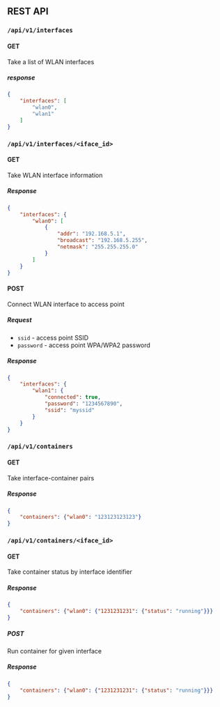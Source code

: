 REST API
-------------

### `/api/v1/interfaces`

#### GET

Take a list of WLAN interfaces 

##### response

```json
{
    "interfaces": [
        "wlan0",
        "wlan1"
    ]
}
```

### `/api/v1/interfaces/<iface_id>`

#### GET

Take WLAN interface information

##### Response

```json
{
    "interfaces": {
        "wlan0": [
            {
                "addr": "192.168.5.1",
                "broadcast": "192.168.5.255",
                "netmask": "255.255.255.0"
            }
        ]
    }
}
```

#### POST

Connect WLAN interface to access point

##### Request

* `ssid` - access point SSID
* `password` - access point WPA/WPA2 password

##### Response

```json
{
    "interfaces": {
        "wlan1": {
            "connected": true,
            "password": "1234567890",
            "ssid": "myssid"
        }
    }
}
```

### `/api/v1/containers`

#### GET

Take interface-container pairs

##### Response

```json
{
    "containers": {"wlan0": "123123123123"}
}

```

### `/api/v1/containers/<iface_id>`

#### GET

Take container status by interface identifier

##### Response

```json
{
    "containers": {"wlan0": {"1231231231": {"status": "running"}}}
}
```

##### POST

Run container for given interface

##### Response

```json
{
    "containers": {"wlan0": {"1231231231": {"status": "running"}}}
}
```
